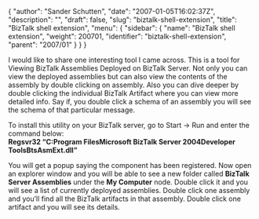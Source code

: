 {
  "author": "Sander Schutten",
  "date": "2007-01-05T16:02:37Z",
  "description": "",
  "draft": false,
  "slug": "biztalk-shell-extension",
  "title": "BizTalk shell extension",
  "menu": {
    "sidebar": {
      "name": "BizTalk shell extension",
      "weight": 200701,
      "identifier": "biztalk-shell-extension",
      "parent": "2007/01"
    }
  }
}


I would like to share one interesting tool I came across. This is a tool for Viewing BizTalk Assemblies Deployed on BizTalk Server. Not only you can view the deployed assemblies but can also view the contents of the assembly by double clicking on assembly. Also you can dive deeper by double clicking the individual BizTalk Artifact where you can view more detailed info. Say if, you double click a schema of an assembly you will see the schema of that particular message.

To install this utility on your BizTalk server, go to Start -> Run and enter the command below:  
**Regsvr32 “C:Program FilesMicrosoft BizTalk Server 2004Developer ToolsBtsAsmExt.dll”**

You will get a popup saying the component has been registered. Now open an explorer window and you will be able to see a new folder called **BizTalk Server Assemblies** under the **My Computer** node. Double click it and you will see a list of currently deployed assemblies. Double click one assembly and you’ll find all the BizTalk artifacts in that assembly. Double click one artifact and you will see its details.


